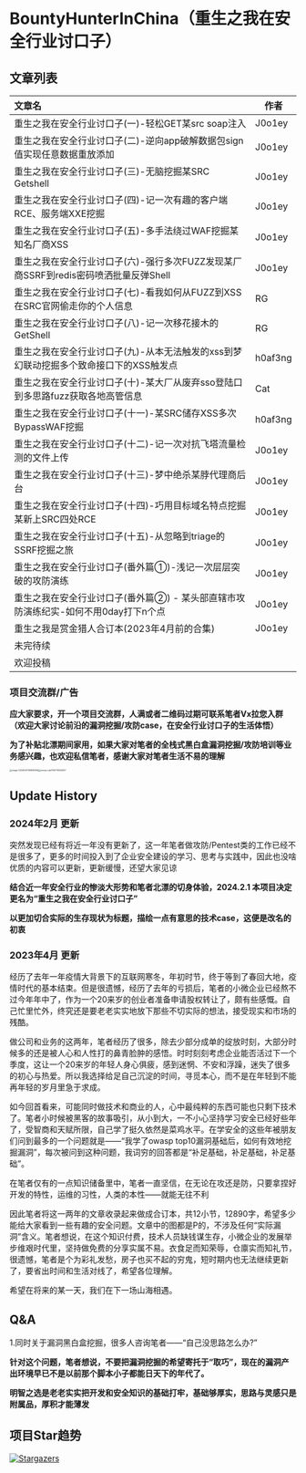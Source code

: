 # BountyHunterInChina（重生之我在安全行业讨口子）
## 文章列表

| 文章名                                                       | 作者    |
| :----------------------------------------------------------- | ------- |
| 重生之我在安全行业讨口子(一)-轻松GET某src soap注入           | J0o1ey  |
| 重生之我在安全行业讨口子(二)-逆向app破解数据包sign值实现任意数据重放添加 | J0o1ey  |
| 重生之我在安全行业讨口子(三)-无脑挖掘某SRC Getshell          | J0o1ey  |
| 重生之我在安全行业讨口子(四)-记一次有趣的客户端RCE、服务端XXE挖掘 | J0o1ey  |
| 重生之我在安全行业讨口子(五)-多手法绕过WAF挖掘某知名厂商XSS  | J0o1ey  |
| 重生之我在安全行业讨口子(六)-强行多次FUZZ发现某厂商SSRF到redis密码喷洒批量反弹Shell | J0o1ey  |
| 重生之我在安全行业讨口子(七)-看我如何从FUZZ到XSS在SRC官网偷走你的个人信息 | RG      |
| 重生之我在安全行业讨口子(八)-记一次移花接木的GetShell        | RG      |
| 重生之我在安全行业讨口子(九)-从本无法触发的xss到梦幻联动挖掘多个致命接口下的XSS触发点 | h0af3ng |
| 重生之我在安全行业讨口子(十)-某大厂从废弃sso登陆口到多思路fuzz获取各地高管信息 | Cat     |
| 重生之我在安全行业讨口子(十一)-某SRC储存XSS多次BypassWAF挖掘 | h0af3ng |
| 重生之我在安全行业讨口子(十二)-记一次对抗飞塔流量检测的文件上传 | J0o1ey  |
| 重生之我在安全行业讨口子(十三)-梦中绝杀某脖代理商后台        | J0o1ey  |
| 重生之我在安全行业讨口子(十四)-巧用目标域名特点挖掘某新上SRC四处RCE | J0o1ey  |
| 重生之我在安全行业讨口子(十五)-从忽略到triage的SSRF挖掘之旅  | J0o1ey  |
| 重生之我在安全行业讨口子(番外篇①)-浅记一次层层突破的攻防演练 | J0o1ey  |
| 重生之我在安全行业讨口子(番外篇②) - 某头部直辖市攻防演练纪实-如何不用0day打下n个点 | J0o1ey  |
| 重生之我是赏金猎人合订本(2023年4月前的合集)                  | J0o1ey  |
| 未完待续                                                     |         |
| 欢迎投稿                                                     |         |



### 项目交流群/广告

**应大家要求，开一个项目交流群，人满或者二维码过期可联系笔者Vx拉您入群（欢迎大家讨论前沿的漏洞挖掘/攻防case，在安全行业讨口子的生活体悟）**

**为了补贴北漂期间家用，如果大家对笔者的全栈式黑白盒漏洞挖掘/攻防培训等业务感兴趣，也欢迎私信笔者，感谢大家对笔者生活不易的理解**

 <img src="https://j0o1ey-1251589192.cos.ap-beijing.myqcloud.com/202402011638089.png" alt="image-20240201163849056" style="zoom:25%;" /><img src="https://j0o1ey-1251589192.cos.ap-beijing.myqcloud.com/202402011640254.png" alt="mmqrcode1706774559027" style="zoom:25%;" />











## Update History

### 2024年2月 更新

突然发现已经有将近一年没有更新了，这一年笔者做攻防/Pentest类的工作已经不是很多了，更多的时间投入到了企业安全建设的学习、思考与实践中，因此也没啥优质的内容可以更新，更新缓慢，还望大家见谅

**结合近一年安全行业的惨淡大形势和笔者北漂的切身体验，2024.2.1 本项目决定更名为“重生之我在安全行业讨口子”**

**以更加切合实际的生存现状为标题，描绘一点有意思的技术case，这便是改名的初衷**



###  2023年4月 更新

经历了去年一年疫情大背景下的互联网寒冬，年初时节，终于等到了春回大地，疫情时代的基本结束。但是很遗憾，经历了去年的亏损后，笔者的小微企业已经熬不过今年年中了，作为一个20来岁的创业者准备申请股权转让了，颇有些感慨。自己忙里忙外，终究还是要老老实实地放下那些不切实际的想法，接受现实和市场的残酷。

做公司和业务的这两年，笔者经历了很多，除去少部分成单的绽放时刻，大部分时候多的还是被人心和人性打的鼻青脸肿的感悟。时时刻刻考虑企业能否活过下一个季度，这让一个20来岁的年轻人身心俱疲，感到迷惘、不安和浮躁，迷失了很多的初心与热爱。所以我选择给足自己沉淀的时间，寻觅本心，而不是在年轻到不能再年轻的岁月里急于求成。

如今回首看来，可能同时做技术和商业的人，心中最纯粹的东西可能也只剩下技术了。笔者小时候被黑客的故事吸引，从小到大，一不小心坚持学习安全已经好些年了，受智商和天赋所限，自己学了挺久依然是菜鸡水平。在学安全的这些年被朋友们问到最多的一个问题就是——“我学了owasp top10漏洞基础后，如何有效地挖掘漏洞”，每次被问到这种问题，我词穷的回答都是“补足基础，补足基础，补足基础”。

在笔者仅有的一点知识储备里中，笔者一直坚信，在无论在攻还是防，只要拿捏好开发的特性，运维的习性，人类的本性——就能无往不利

因此笔者将这一两年的文章收录起来做成合订本，共12小节，12890字，希望多少能给大家看到一些有趣的安全问题。文章中的图都是P的，不涉及任何“实际漏洞”含义。笔者想说，在这个知识付费，技术人员缺钱谋生存，小微企业的发展举步维艰时代里，坚持做免费的分享实属不易。衣食足而知荣辱，仓廪实而知礼节，很遗憾，笔者是个为彩礼发愁，房子也买不起的穷鬼，短时期内也无法继续更新了，要省出时间和生活对线了，希望各位理解。

希望在将来的某一天，我们在下一场山海相遇。





## Q&A

1.同时关于漏洞黑白盒挖掘，很多人咨询笔者——“自己没思路怎么办?”

**针对这个问题，笔者想说，不要把漏洞挖掘的希望寄托于“取巧”，现在的漏洞产出环境早已不是以前那个脚本小子都能日天下的年代了。**

**明智之选是老老实实把开发和安全知识的基础打牢，基础够厚实，思路与灵感只是附属品，厚积才能薄发**



## 项目Star趋势

[![Stargazers](https://starchart.cc/J0o1ey/BountyHunterInChina.svg)](https://starchart.cc/J0o1ey/BountyHunterInChina.svg)

